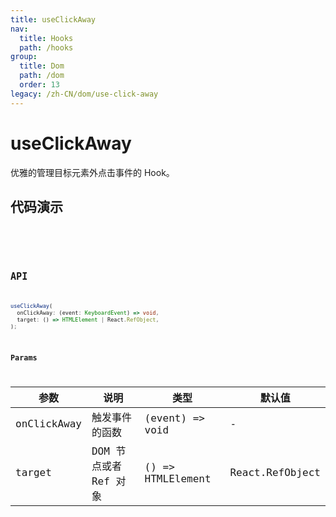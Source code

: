 ```yaml
---
title: useClickAway
nav:
  title: Hooks
  path: /hooks
group:
  title: Dom
  path: /dom
  order: 13
legacy: /zh-CN/dom/use-click-away
---
```


# useClickAway

优雅的管理目标元素外点击事件的 Hook。

## 代码演示

<code src="./demo/demo1.tsx" />

<code src="./demo/demo2.tsx" />

## API

```ts
useClickAway(
  onClickAway: (event: KeyboardEvent) => void,
  target: () => HTMLElement | React.RefObject,
);
```

### Params

| 参数    | 说明                                         | 类型                   | 默认值 |
|---------|----------------------------------------------|------------------------|--------|
| onClickAway | 触发事件的函数  | (event) => void | -      |
| target | DOM 节点或者 Ref 对象  | () => HTMLElement | React.RefObject | - |
